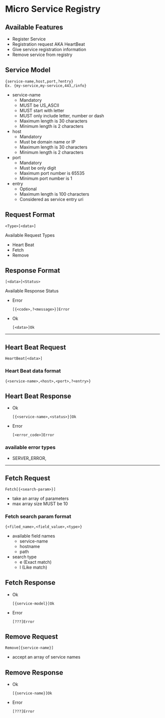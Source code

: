 # Micro Service Registry

## Available Features

- Register Service
- Registration request AKA HeartBeat
- Give service registration information
- Remove service from registry

## Service Model

    {service-name,host,port,?entry}
    Ex. {my-service,my-service,443,/info}

- service-name
    - Mandatory
    - MUST be US_ASCII
    - MUST start with letter
    - MUST only include letter, number or dash
    - Maximum length is 30 characters
    - Minimum length is 2 characters
- host
    - Mandatory
    - Must be domain name or IP
    - Maximum length is 30 characters
    - Minimum length is 2 characters
- port
    - Mandatory
    - Must be only digit
    - Maximum port number is 65535
    - Minimum port number is 1
- entry
    - Optional
    - Maximum length is 100 characters
    - Considered as service entry uri

## Request Format

	<Type>[<data>]

Available Request Types

- Heart Beat
- Fetch
- Remove

## Response Format

	[<data>]<Status>

Available Response Status

- Error

      [{<code>,?<message>}]Error

- Ok

      [<data>]Ok

---

## Heart Beat Request

	HeartBeat[<data>]

### Heart Beat data format

    {<service-name>,<host>,<port>,?<entry>}

## Heart Beat Response

- Ok

      [{<service-name>,<status>}]Ok

- Error

      [<error_code>]Error

### available error types

- SERVER_ERROR,

---

## Fetch Request

    Fetch[{<search-param>}]

- take an array of parameters
- max array size MUST be 10

### Fetch search param format

    {<filed_name>,<field_value>,<type>}

- available field names
    - service-name
    - hostname
    - path
- search type
    - e (Exact match)
    - l (Like match)

## Fetch Response

- Ok

      [{service-model}]Ok

- Error

      [???]Error

## Remove Request

    Remove[{service-name}]

- accept an array of service names

## Remove Response

- Ok

      [{service-name}]Ok

- Error

      [???]Error
